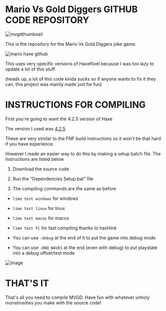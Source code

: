 ﻿# Mario Vs Gold Diggers GITHUB CODE REPOSITORY
![mvgdthumbnail](https://github.com/slithythereal/MarioVSGoldDiggers-REPO/assets/96665813/951217c1-e1a9-4b64-b1f8-54e3ee0e1875)

This is the repository for the Mario Vs Gold Diggers joke game.

![mario haxe github](https://github.com/slithythereal/MarioVSGoldDiggers-REPO/assets/96665813/bc7466cf-98b6-475d-ac62-35c4324725d8)

This uses very specific versions of Haxeflixel because I was too lazy to update a lot of this stuff.

(heads up, a lot of this code kinda sucks so if anyone wants to fix it they can, this project was mainly made just for fun)
# INSTRUCTIONS FOR COMPILING
First you're going to want the 4.2.5 version of Haxe 

The version I used was [4.2.5](https://haxe.org/download/list/)

These are very similar to the FNF build instructions so it won't be that hard if you have experience.

However I made an easier way to do this by making a setup batch file. The instructions are listed below

1. Download the source code

2. Run the "Dependencies Setup.bat" file

3. The compiling commands are the same as before
- `lime test windows` for windows

- `lime test linux` for linux

- `lime test macos` for macos

- `lime test hl` for fast compiling thanks to hashlink

- You can use `-debug` at the end of it to put the game into debug mode

- You can use `-DNO_WAVES` at the end (even with debug) to put playstate into a debug offset/test mode

![image](https://github.com/slithythereal/MarioVSGoldDiggers-REPO/assets/96665813/b2cc33f4-f9bb-4354-b264-d1901b472787)

# THAT'S IT
That's all you need to compile MVGD. Have fun with whatever unholy monstrosities you make with the source code!
